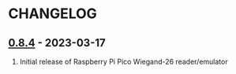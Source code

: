 # CHANGELOG

## [0.8.4](https://github.com/uhppoted/uhppoted-app-s3/releases/tag/v0.8.4) - 2023-03-17

1. Initial release of Raspberry Pi Pico Wiegand-26 reader/emulator

